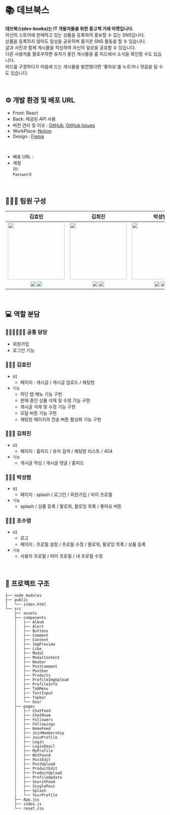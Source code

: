 # 📚 데브북스
**데브북스(dev-books)는 IT 개발자들을 위한 중고책 거래 마켓입니다.** <br>
자신의 스토어에 판매하고 있는 상품을 등록하여 홍보할 수 있는 SNS입니다. <br>
상품을 등록하지 않아도 일상을 공유하며 즐거운 SNS 활동을 할 수 있습니다. <br>
글과 사진과 함께 게시물을 작성하여 자신의 일상을 공유할 수 있습니다. <br>
다른 사용자를 팔로우하면 유저가 올린 게시물을 홈 피드에서 소식을 확인할 수도 있습니다. <br>
피드를 구경하다가 마음에 드는 게시물을 발견했다면 '좋아요'를 누르거나 댓글을 달 수도 있습니다. <br>

<br>

## ⚙️ 개발 환경 및 배포 URL
- Front: React
- Back: 제공된 API 사용
- 버전 관리 및 이슈 : [GitHub](https://github.com/NationwideTeam/dev-books), [GitHub Issues](https://github.com/NationwideTeam/dev-books/issues?q=is%3Aissue+is%3Aclosed) 
- WorkPlace: [Notion]()
- Design : [Figma](https://www.figma.com/file/maNC6XnmZaSJ8Ep2y0EtDj/Dev-Books?node-id=0%3A1)
<br>

- 배포 URL : 
- 계정 <br>
`ID`: <br>
`Password`: 

<br>

## 🧑🏻‍💻 팀원 구성

|**김효민**|**김희진**|**박성범**|**조수영**|
|:----------:|:----------:|:----------:|:----------:|
|<img src="https://avatars.githubusercontent.com/miin-nii" height=180 width=180>| <img src="https://avatars.githubusercontent.com/Jinnie-kim" height=180 width=180> | <img src="https://avatars.githubusercontent.com/WannabeCM" height=180 width=180> | <img src="https://avatars.githubusercontent.com/sooyyoung" height=180 width=180>|
| <a href="https://github.com/miin-nii"><img src="https://img.shields.io/badge/GitHub-181717?style=flat&logo=GitHub&logoColor=white"/></a> <a href="https://velog.io/@alsdl3344"><img src="https://img.shields.io/badge/Velog-1FC392?style=flat&logo=Vimeo&logoColor=white&link=https://velog.io/@new_wisdom"/></a>| <a href="https://github.com/Jinnie-kim"><img src="https://img.shields.io/badge/GitHub-181717?style=flat&logo=GitHub&logoColor=white"/></a> <a href="https://velog.io/@kimconut"><img src="https://img.shields.io/badge/Velog-1FC392?style=flat&logo=Vimeo&logoColor=white&link=https://velog.io/@new_wisdom"/></a>| <a href="https://github.com/WannabeCM"><img src="https://img.shields.io/badge/GitHub-181717?style=flat&logo=GitHub&logoColor=white"/></a> <a href="https://bumlog.tistory.com/"><img src="https://img.shields.io/static/v1?label=&message=Tistory&color=orange"></a> | <a href="https://github.com/sooyyoung"><img src="https://img.shields.io/badge/GitHub-181717?style=flat&logo=GitHub&logoColor=white"/></a> <a href="https://velog.io/@sooyyyoung"><img src="https://img.shields.io/badge/Velog-1FC392?style=flat&logo=Vimeo&logoColor=white&link=https://velog.io/@new_wisdom"/></a>| 

<br>

## 💻 역할 분담

### 👩🏻‍💻🧑🏻‍💻 공통 담당
- 회원가입
- 로그인 기능

### 👩🏻‍💻 김효민
- `UI`
  - 페이지 : 게시글 / 게시글 업로드 / 채팅방 
- `기능`
  - 하단 탭 메뉴 기능 구현 
  - 판매 중인 상품 삭제 및 수정 기능 구현
  - 게시글 삭제 및 수정 기능 구현
  - 모달 버튼 기능 구현
  - 채팅방 페이지의 전송 버튼 활성화 기능 구현

### 👩🏻‍💻 김희진
- `UI`
  - 페이지 : 홈피드 / 유저 검색 / 채팅방 리스트 / 404
- `기능`
  - 게시글 작성 / 게시글 댓글 / 홈피드

### 🧑🏻‍💻 박성범
- `UI`
  - 페이지 : splash / 로그인 / 회원가입 / 마이 프로필
- `기능`
  - splash / 상품 등록 / 팔로워, 팔로잉 목록 / 좋아요 버튼

### 👩🏻‍💻 조수영
- `UI`
  - 로고 
  - 페이지 : 프로필 설정 / 프로필 수정 / 팔로워, 팔로잉 목록 / 상품 등록 
- `기능`
  - 사용자 프로필 / 마이 프로필 / 내 프로필 수정 

<br>

## 📍 프로젝트 구조
```
├── node_modules
├── public
│   └── index.html
└── src
    ├── assets
    ├── components
    │   ├── Album
    │   ├── Alert
    │   ├── Buttons
    │   ├── Comment
    │   ├── Content
    │   ├── ImgPreview
    │   ├── Like
    │   ├── Modal
    │   ├── ModalContent
    │   ├── Navbar
    │   ├── PostComment
    │   ├── Postbar
    │   ├── Products
    │   ├── ProfileImgUpload
    │   ├── ProfileInfo
    │   ├── TabMenu
    │   ├── TextInput
    │   ├── Topbar
    │   └── User
    ├── pages
    │   ├── ChatFeed
    │   ├── ChatRoom
    │   ├── Followers
    │   ├── Followings
    │   ├── HomeFeed
    │   ├── JoinMembership
    │   ├── JoinProfile
    │   ├── Login
    │   ├── LoginEmail
    │   ├── MyProfile
    │   ├── NotFound
    │   ├── PostEdit
    │   ├── PostUpload
    │   ├── ProductEdit
    │   ├── ProductUpload
    │   ├── ProfileUpdate
    │   ├── SearchFeed
    │   ├── SinglePost
    │   ├── Splash
    │   └── YourProfile
    ├── App.jsx
    ├── index.js
    └── reset.css
```
